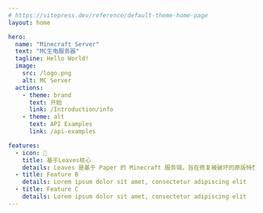 ```yaml
---
# https://vitepress.dev/reference/default-theme-home-page
layout: home

hero:
  name: "Minecraft Server"
  text: "MC生电服务器"
  tagline: Hello World!
  image:
    src: /logo.png
    alt: MC Server
  actions:
    - theme: brand
      text: 开始
      link: /Introduction/info
    - theme: alt
      text: API Examples
      link: /api-examples

features:
  - icon: 🌿
    title: 基于Leaves核心
    details: Leaves 是基于 Paper 的 Minecraft 服务端，旨在修复被破坏的原版特性。
  - title: Feature B
    details: Lorem ipsum dolor sit amet, consectetur adipiscing elit
  - title: Feature C
    details: Lorem ipsum dolor sit amet, consectetur adipiscing elit
---
```


